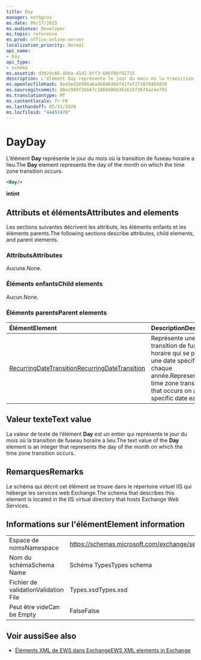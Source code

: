 ```yaml
---
title: Day
manager: sethgros
ms.date: 09/17/2015
ms.audience: Developer
ms.topic: reference
ms.prod: office-online-server
localization_priority: Normal
api_name:
- Day
api_type:
- schema
ms.assetid: d3b2dc66-486a-41d1-bff3-606f0bf92715
description: L’élément Day représente le jour du mois où la transition de fuseau horaire a lieu.
ms.openlocfilehash: 8ee5ed2e996a6a4b84648df41faf2718784b9d30
ms.sourcegitcommit: 88ec988f2bb67c1866d06b361615f3674a24e795
ms.translationtype: MT
ms.contentlocale: fr-FR
ms.lasthandoff: 05/31/2020
ms.locfileid: "44457479"
---
```

# <a name="day"></a><span data-ttu-id="eb13b-103">Day</span><span class="sxs-lookup"><span data-stu-id="eb13b-103">Day</span></span>

<span data-ttu-id="eb13b-104">L’élément **Day** représente le jour du mois où la transition de fuseau horaire a lieu.</span><span class="sxs-lookup"><span data-stu-id="eb13b-104">The **Day** element represents the day of the month on which the time zone transition occurs.</span></span> 
  
```xml
<Day/>
```

<span data-ttu-id="eb13b-105">**int**</span><span class="sxs-lookup"><span data-stu-id="eb13b-105">**int**</span></span>

## <a name="attributes-and-elements"></a><span data-ttu-id="eb13b-106">Attributs et éléments</span><span class="sxs-lookup"><span data-stu-id="eb13b-106">Attributes and elements</span></span>

<span data-ttu-id="eb13b-107">Les sections suivantes décrivent les attributs, les éléments enfants et les éléments parents.</span><span class="sxs-lookup"><span data-stu-id="eb13b-107">The following sections describe attributes, child elements, and parent elements.</span></span>
  
### <a name="attributes"></a><span data-ttu-id="eb13b-108">Attributs</span><span class="sxs-lookup"><span data-stu-id="eb13b-108">Attributes</span></span>

<span data-ttu-id="eb13b-109">Aucune.</span><span class="sxs-lookup"><span data-stu-id="eb13b-109">None.</span></span>
  
### <a name="child-elements"></a><span data-ttu-id="eb13b-110">Éléments enfants</span><span class="sxs-lookup"><span data-stu-id="eb13b-110">Child elements</span></span>

<span data-ttu-id="eb13b-111">Aucun.</span><span class="sxs-lookup"><span data-stu-id="eb13b-111">None.</span></span>
  
### <a name="parent-elements"></a><span data-ttu-id="eb13b-112">Éléments parents</span><span class="sxs-lookup"><span data-stu-id="eb13b-112">Parent elements</span></span>

|<span data-ttu-id="eb13b-113">**Élément**</span><span class="sxs-lookup"><span data-stu-id="eb13b-113">**Element**</span></span>|<span data-ttu-id="eb13b-114">**Description**</span><span class="sxs-lookup"><span data-stu-id="eb13b-114">**Description**</span></span>|
|:-----|:-----|
|[<span data-ttu-id="eb13b-115">RecurringDateTransition</span><span class="sxs-lookup"><span data-stu-id="eb13b-115">RecurringDateTransition</span></span>](recurringdatetransition.md) <br/> |<span data-ttu-id="eb13b-116">Représente une transition de fuseau horaire qui se produit à une date spécifique chaque année.</span><span class="sxs-lookup"><span data-stu-id="eb13b-116">Represents a time zone transition that occurs on a specific date each year.</span></span>  <br/> |
   
## <a name="text-value"></a><span data-ttu-id="eb13b-117">Valeur texte</span><span class="sxs-lookup"><span data-stu-id="eb13b-117">Text value</span></span>

<span data-ttu-id="eb13b-118">La valeur de texte de l’élément **Day** est un entier qui représente le jour du mois où la transition de fuseau horaire a lieu.</span><span class="sxs-lookup"><span data-stu-id="eb13b-118">The text value of the **Day** element is an integer that represents the day of the month on which the time zone transition occurs.</span></span> 
  
## <a name="remarks"></a><span data-ttu-id="eb13b-119">Remarques</span><span class="sxs-lookup"><span data-stu-id="eb13b-119">Remarks</span></span>

<span data-ttu-id="eb13b-120">Le schéma qui décrit cet élément se trouve dans le répertoire virtuel IIS qui héberge les services web Exchange.</span><span class="sxs-lookup"><span data-stu-id="eb13b-120">The schema that describes this element is located in the IIS virtual directory that hosts Exchange Web Services.</span></span>
  
## <a name="element-information"></a><span data-ttu-id="eb13b-121">Informations sur l'élément</span><span class="sxs-lookup"><span data-stu-id="eb13b-121">Element information</span></span>

|||
|:-----|:-----|
|<span data-ttu-id="eb13b-122">Espace de noms</span><span class="sxs-lookup"><span data-stu-id="eb13b-122">Namespace</span></span>  <br/> |https://schemas.microsoft.com/exchange/services/2006/types  <br/> |
|<span data-ttu-id="eb13b-123">Nom du schéma</span><span class="sxs-lookup"><span data-stu-id="eb13b-123">Schema Name</span></span>  <br/> |<span data-ttu-id="eb13b-124">Schéma Types</span><span class="sxs-lookup"><span data-stu-id="eb13b-124">Types schema</span></span>  <br/> |
|<span data-ttu-id="eb13b-125">Fichier de validation</span><span class="sxs-lookup"><span data-stu-id="eb13b-125">Validation File</span></span>  <br/> |<span data-ttu-id="eb13b-126">Types.xsd</span><span class="sxs-lookup"><span data-stu-id="eb13b-126">Types.xsd</span></span>  <br/> |
|<span data-ttu-id="eb13b-127">Peut être vide</span><span class="sxs-lookup"><span data-stu-id="eb13b-127">Can be Empty</span></span>  <br/> |<span data-ttu-id="eb13b-128">False</span><span class="sxs-lookup"><span data-stu-id="eb13b-128">False</span></span>  <br/> |
   
## <a name="see-also"></a><span data-ttu-id="eb13b-129">Voir aussi</span><span class="sxs-lookup"><span data-stu-id="eb13b-129">See also</span></span>

- [<span data-ttu-id="eb13b-130">Éléments XML de EWS dans Exchange</span><span class="sxs-lookup"><span data-stu-id="eb13b-130">EWS XML elements in Exchange</span></span>](ews-xml-elements-in-exchange.md)

